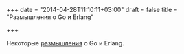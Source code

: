 +++
date = "2014-04-28T11:10:11+03:00"
draft = false
title = "Размышления о Go и Erlang"

+++

<p>Некоторые <a href="http://blog.erlware.org/2014/04/27/some-thoughts-on-go-and-erlang/">размышления</a> о Go и Erlang.</p>

